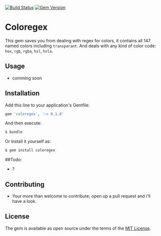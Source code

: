[![Build Status](https://travis-ci.org/khalilgharbaoui/coloregex.svg?branch=master)](https://travis-ci.org/khalilgharbaoui/coloregex) [![Gem Version](https://badge.fury.io/rb/coloregex.svg)](https://badge.fury.io/rb/coloregex)
# Coloregex
This gem saves you from dealing with regex for colors, it contains all 147 named
colors including `transparant`.
And deals with any kind of color code: `hex`, `rgb`, `rgba`, `hsl`, `hsla`.

## Usage
- comming soon

## Installation
Add this line to your application's Gemfile:

```ruby
gem 'coloregex', '~> 0.1.0'
```

And then execute:
```bash
$ bundle
```

Or install it yourself as:
```bash
$ gem install coloregex
```

##Todo:
- ?

## Contributing
- Your more than welcome to contribute; open up a pull request and i'll have a look.

## License
The gem is available as open source under the terms of the [MIT License](https://opensource.org/licenses/MIT).
